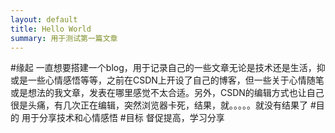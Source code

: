 ```yaml
---
layout: default
title: Hello World
summary: 用于测试第一篇文章
---
```


#缘起
一直想要搭建一个blog，用于记录自己的一些文章无论是技术还是生活，抑或是一些心情感悟等等，之前在CSDN上开设了自己的博客，但一些关于心情随笔或是想法的我文章，发表在哪里感觉不太合适。另外，CSDN的编辑方式也让自己很是头痛，有几次正在编辑，突然浏览器卡死，结果，就。。。。。就没有结果了
#目的
用于分享技术和心情感悟
#目标
督促提高，学习分享